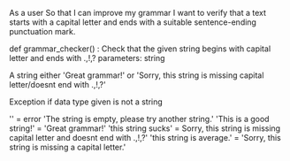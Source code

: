 <!-- User Story -->
As a user
So that I can improve my grammar
I want to verify that a text starts with a capital letter and ends with a suitable sentence-ending punctuation mark.

<!-- Function Signature -->
def grammar_checker() :
    Check that the given string begins with capital letter and ends with .,!,?
parameters: string

<!-- Return Value -->
A string either 'Great grammar!' or 'Sorry, this string is missing capital letter/doesnt end with .,!,?'
<!-- Side Effects -->
Exception if data type given is not a string

<!-- Examples -->
'' = error 'The string is empty, please try another string.'
'This is a good string!' = 'Great grammar!'
'this string sucks' = Sorry, this string is missing capital letter and doesnt end with .,!,?'
'this string is average.' = 'Sorry, this string is missing a capital letter.'